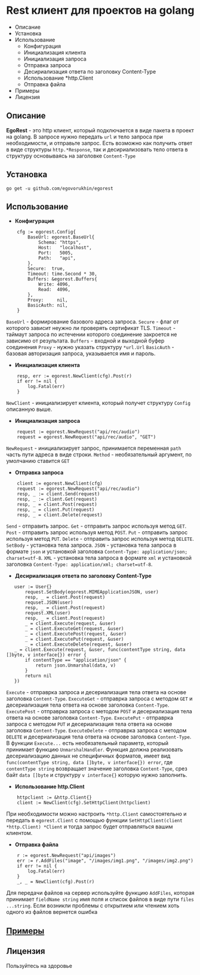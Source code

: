 # Rest клиент для проектов на golang
- Описание
- Установка
- Использование
    - Конфигурация
    - Инициализация клиента
    - Инициализация запроса
    - Отправка запроса
    - Десириализация ответа по заголовку Content-Type
    - Использование *http.Client
    - Отправка файла
- Примеры
- Лицензия

## Описание
__EgoRest__ - это http клиент, который подключается в виде пакета в проект на golang. В запросе нужно передать `url` и тело запроса при необходимости, и отправьте запрос. Есть возможно как получить ответ в виде структуры `http.*Response`, так и десириализовать тело ответа в структуру основываясь на заголовке `Content-Type`

## Установка
```
go get -u github.com/egovorukhin/egorest
```

## Использование
* **Конфигурация**
```golang
    cfg := egorest.Config{
		BaseUrl: egorest.BaseUrl{
			Schema: "https",
			Host:   "localhost",
			Port:   5005,
			Path:   "api",
		},
		Secure:  true,
		Timeout: time.Second * 30,
		Buffers: &egorest.Buffers{
			Write: 4096,
			Read:  4096,
		},
		Proxy:     nil,
		BasicAuth: nil,
	}
```
`BaseUrl` - формирование базового адреса запроса.
`Secure` - флаг от которого зависит неужно ли проверять сертификат TLS.
`Timeout` - таймаут запроса по истечении которого соединение закроется не зависимо от результата.
`Buffers` - входной и выходной буфер соединения
`Proxy` - нужно указать структуру `*url.Url`
`BasicAuth` - базовая авторизация запроса, указывается имя и пароль.
* **Инициализация клиента**
```golang
    resp, err := egorest.NewClient(cfg).Post(r)
	if err != nil {
		log.Fatal(err)
	}
```
`NewClient` - инициализирует клиента, который получет структуру `Config` описанную выше.
* **Инициализация запроса**
```golang
    request := egorest.NewRequest("api/rec/audio")
    request = egorest.NewRequest("api/rec/audio", "GET")
```
`NewRequest` - инициализирует запрос, принимается переменная `path `часть пути адреса в виде строки.
`Method` - необязательный аргумент, по умолчанию ставится `GET`
* **Отправка запроса**
```golang
    client := egorest.NewClient(cfg)
    request := egorest.NewRequest("api/rec/audio")
    resp, _ := client.Send(request)
    resp, _ := client.Get(request)
    resp, _ = client.Post(request)
    resp, _ = client.Put(request)
    resp, _ = client.Delete(request)
```
`Send` - отправить запрос.
`Get` - отправить запрос используя метод `GET`.
`Post` - отправить запрос используя метод `POST`.
`Put` - отправить запрос используя метод `PUT`.
`Delete` - отправить запрос используя метод `DELETE`.
`SetBody` - установка тела запроса.
`JSON` - установка тела запроса в формате `json` и установкой заголовка `Content-Type: application/json; charset=utf-8`.
`XML` - установка тела запроса в формате `xml` и установкой заголовка `Content-Type: application/xml; charset=utf-8`.

* **Десириализация ответа по заголовку Content-Type**
 ```golang
    user := User{}
		request.SetBody(egorest.MIMEApplicationJSON, user)
		resp, _ = client.Post(request)
		requset.JSON(user)
		resp, _ = client.Post(request)
		request.XML(user)
		resp, _ = client.Post(request)
		_ = client.Execute(request, &user)
		_ = client.ExecuteGet(request, &user)
		_ = client.ExecutePost(request, &user)
		_ = client.ExecutePut(request, &user)
		_ = client.ExecuteDelete(request, &user)
    _ = client.Execute(request, &user, func(contentType string, data []byte, v interface{}) error {
		if contentType == "application/json" {
			return json.Unmarshal(data, v)
		}
		return nil
	})
 ```
`Execute` - отправрка запроса и десериализация тела ответа на основе заголовка `Content-Type`.
`ExecuteGet` - отправрка запроса с методом `GET` и десериализация тела ответа на основе заголовка `Content-Type`.
`ExecutePost` - отправрка запроса с методом `POST` и десериализация тела ответа на основе заголовка `Content-Type`.
`ExecutePut` - отправрка запроса с методом `PUT` и десериализация тела ответа на основе заголовка `Content-Type`.
`ExecuteDelete` - отправрка запроса с методом `DELETE` и десериализация тела ответа на основе заголовка `Content-Type`.
В функции `Execute...` есть необязательный параметр, который принимает функцию `UnmarshalHandler`. Функция должна реализовать десериализацию данных не специфичных форматов, имеет вид `func(contentType string, data []byte, v interface{}) error`, где `contentType string` возвращает значение заголовка `Content-Type`, срез байт `data []byte` и структуру `v interface{}` которую нужно заполнить.
* **Использование http.Client**
```golang
    httpclient := &http.Client{}
    client := NewClient(cfg).SetHttpClient(httpclient)
```
При необходимости можно настроить `*http.Client` самостоятельно и передать в `egorest.Client` с помощью функции `SetHttpClient(client *http.Client) *Client` и тогда запрос будет отправляться вашим клиентом.
* **Отправка файла**
```golang
    r := egorest.NewRequest("api/images")
	err := r.AddFiles("image", "/images/img1.png", "/images/img2.png")
	if err != nil {
	    log.Fatal(err)
	}
	_, _ = NewClient(cfg).Post(r)
```
Для передачи файлов на сервер используйте функцию `AddFiles`, которая принимает `fieldName string` имя поля и список файлов в виде пути `files ...string`. Если возникли проблемы с открытием или чтением хоть одного из файлов вернется ошибка

## [Примеры](https://github.com/egovorukhin/egorest/tree/master/examples)

## Лицензия
Пользуйтесь на здоровье
